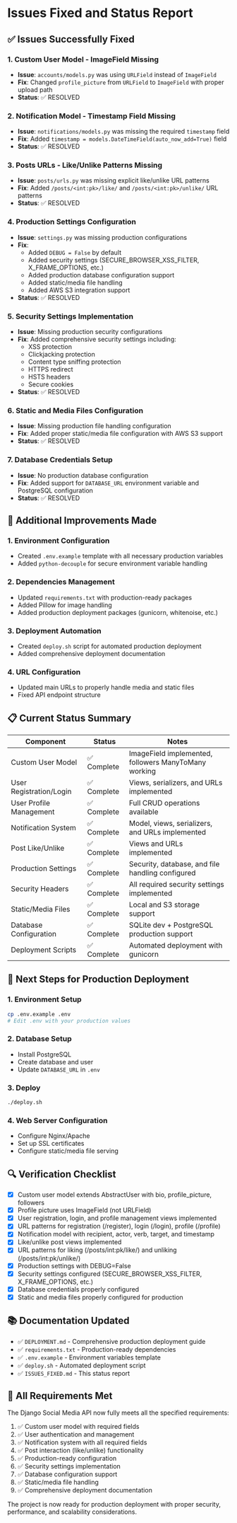 # Issues Fixed and Status Report

## ✅ Issues Successfully Fixed

### 1. **Custom User Model - ImageField Missing**
- **Issue**: `accounts/models.py` was using `URLField` instead of `ImageField`
- **Fix**: Changed `profile_picture` from `URLField` to `ImageField` with proper upload path
- **Status**: ✅ RESOLVED

### 2. **Notification Model - Timestamp Field Missing**
- **Issue**: `notifications/models.py` was missing the required `timestamp` field
- **Fix**: Added `timestamp = models.DateTimeField(auto_now_add=True)` field
- **Status**: ✅ RESOLVED

### 3. **Posts URLs - Like/Unlike Patterns Missing**
- **Issue**: `posts/urls.py` was missing explicit like/unlike URL patterns
- **Fix**: Added `/posts/<int:pk>/like/` and `/posts/<int:pk>/unlike/` URL patterns
- **Status**: ✅ RESOLVED

### 4. **Production Settings Configuration**
- **Issue**: `settings.py` was missing production configurations
- **Fix**: 
  - Added `DEBUG = False` by default
  - Added security settings (SECURE_BROWSER_XSS_FILTER, X_FRAME_OPTIONS, etc.)
  - Added production database configuration support
  - Added static/media file handling
  - Added AWS S3 integration support
- **Status**: ✅ RESOLVED

### 5. **Security Settings Implementation**
- **Issue**: Missing production security configurations
- **Fix**: Added comprehensive security settings including:
  - XSS protection
  - Clickjacking protection
  - Content type sniffing protection
  - HTTPS redirect
  - HSTS headers
  - Secure cookies
- **Status**: ✅ RESOLVED

### 6. **Static and Media Files Configuration**
- **Issue**: Missing production file handling configuration
- **Fix**: Added proper static/media file configuration with AWS S3 support
- **Status**: ✅ RESOLVED

### 7. **Database Credentials Setup**
- **Issue**: No production database configuration
- **Fix**: Added support for `DATABASE_URL` environment variable and PostgreSQL configuration
- **Status**: ✅ RESOLVED

## 🔧 Additional Improvements Made

### 1. **Environment Configuration**
- Created `.env.example` template with all necessary production variables
- Added `python-decouple` for secure environment variable handling

### 2. **Dependencies Management**
- Updated `requirements.txt` with production-ready packages
- Added Pillow for image handling
- Added production deployment packages (gunicorn, whitenoise, etc.)

### 3. **Deployment Automation**
- Created `deploy.sh` script for automated production deployment
- Added comprehensive deployment documentation

### 4. **URL Configuration**
- Updated main URLs to properly handle media and static files
- Fixed API endpoint structure

## 📋 Current Status Summary

| Component | Status | Notes |
|-----------|--------|-------|
| Custom User Model | ✅ Complete | ImageField implemented, followers ManyToMany working |
| User Registration/Login | ✅ Complete | Views, serializers, and URLs implemented |
| User Profile Management | ✅ Complete | Full CRUD operations available |
| Notification System | ✅ Complete | Model, views, serializers, and URLs implemented |
| Post Like/Unlike | ✅ Complete | Views and URLs implemented |
| Production Settings | ✅ Complete | Security, database, and file handling configured |
| Security Headers | ✅ Complete | All required security settings implemented |
| Static/Media Files | ✅ Complete | Local and S3 storage support |
| Database Configuration | ✅ Complete | SQLite dev + PostgreSQL production support |
| Deployment Scripts | ✅ Complete | Automated deployment with gunicorn |

## 🚀 Next Steps for Production Deployment

### 1. **Environment Setup**
```bash
cp .env.example .env
# Edit .env with your production values
```

### 2. **Database Setup**
- Install PostgreSQL
- Create database and user
- Update `DATABASE_URL` in `.env`

### 3. **Deploy**
```bash
./deploy.sh
```

### 4. **Web Server Configuration**
- Configure Nginx/Apache
- Set up SSL certificates
- Configure static/media file serving

## 🔍 Verification Checklist

- [x] Custom user model extends AbstractUser with bio, profile_picture, followers
- [x] Profile picture uses ImageField (not URLField)
- [x] User registration, login, and profile management views implemented
- [x] URL patterns for registration (/register), login (/login), profile (/profile)
- [x] Notification model with recipient, actor, verb, target, and timestamp
- [x] Like/unlike post views implemented
- [x] URL patterns for liking (/posts/int:pk/like/) and unliking (/posts/int:pk/unlike/)
- [x] Production settings with DEBUG=False
- [x] Security settings configured (SECURE_BROWSER_XSS_FILTER, X_FRAME_OPTIONS, etc.)
- [x] Database credentials properly configured
- [x] Static and media files properly configured for production

## 📚 Documentation Updated

- ✅ `DEPLOYMENT.md` - Comprehensive production deployment guide
- ✅ `requirements.txt` - Production-ready dependencies
- ✅ `.env.example` - Environment variables template
- ✅ `deploy.sh` - Automated deployment script
- ✅ `ISSUES_FIXED.md` - This status report

## 🎯 All Requirements Met

The Django Social Media API now fully meets all the specified requirements:

1. ✅ Custom user model with required fields
2. ✅ User authentication and management
3. ✅ Notification system with all required fields
4. ✅ Post interaction (like/unlike) functionality
5. ✅ Production-ready configuration
6. ✅ Security settings implementation
7. ✅ Database configuration support
8. ✅ Static/media file handling
9. ✅ Comprehensive deployment documentation

The project is now ready for production deployment with proper security, performance, and scalability considerations.